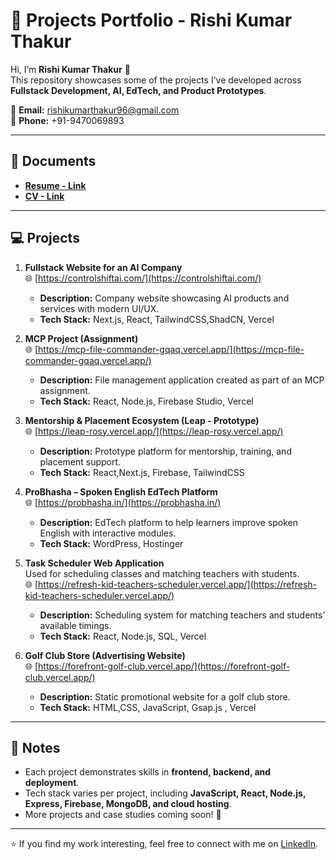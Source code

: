 # 🚀 Projects Portfolio - Rishi Kumar Thakur

Hi, I’m **Rishi Kumar Thakur** 👋  
This repository showcases some of the projects I’ve developed across **Fullstack Development, AI, EdTech, and Product Prototypes**.  

📩 **Email:** rishikumarthakur96@gmail.com  
📱 **Phone:** +91-9470069893  

---

## 📄 Documents
- **[Resume - Link](https://docs.google.com/document/d/1gwoh3x3ucbKZP14rcuv1h7mtswSIIUXnPLuQvyyuzvw/edit?tab=t.0)**  
- **[CV - Link](https://docs.google.com/document/d/1_ABZqIUMfwTldvcxY95sdAuX31wf7oRQaWL1radfQ_c/edit?tab=t.0)**  

---

## 💻 Projects

1. **Fullstack Website for an AI Company**  
   🌐 [https://controlshiftai.com/](https://controlshiftai.com/)  
   - **Description:** Company website showcasing AI products and services with modern UI/UX.  
   - **Tech Stack:** Next.js, React, TailwindCSS,ShadCN, Vercel  

2. **MCP Project (Assignment)**  
   🌐 [https://mcp-file-commander-gqaq.vercel.app/](https://mcp-file-commander-gqaq.vercel.app/)  
   - **Description:** File management application created as part of an MCP assignment.  
   - **Tech Stack:** React, Node.js, Firebase Studio, Vercel  

3. **Mentorship & Placement Ecosystem (Leap - Prototype)**  
   🌐 [https://leap-rosy.vercel.app/](https://leap-rosy.vercel.app/)  
   - **Description:** Prototype platform for mentorship, training, and placement support.  
   - **Tech Stack:** React,Next.js, Firebase, TailwindCSS  

4. **ProBhasha – Spoken English EdTech Platform**  
   🌐 [https://probhasha.in/](https://probhasha.in/)  
   - **Description:** EdTech platform to help learners improve spoken English with interactive modules.  
   - **Tech Stack:** WordPress, Hostinger 

5. **Task Scheduler Web Application**  
   Used for scheduling classes and matching teachers with students.  
   🌐 [https://refresh-kid-teachers-scheduler.vercel.app/](https://refresh-kid-teachers-scheduler.vercel.app/)  
   - **Description:** Scheduling system for matching teachers and students’ available timings.  
   - **Tech Stack:** React, Node.js, SQL, Vercel  

6. **Golf Club Store (Advertising Website)**  
   🌐 [https://forefront-golf-club.vercel.app/](https://forefront-golf-club.vercel.app/)  
   - **Description:** Static promotional website for a golf club store.  
   - **Tech Stack:** HTML,CSS, JavaScript, Gsap.js , Vercel  

---

## 📌 Notes
- Each project demonstrates skills in **frontend, backend, and deployment**.  
- Tech stack varies per project, including **JavaScript, React, Node.js, Express, Firebase, MongoDB, and cloud hosting**.  
- More projects and case studies coming soon! 🚀  

---
⭐ If you find my work interesting, feel free to connect with me on [LinkedIn](https://www.linkedin.com/in/rishi-kumar-thakur-4a7235246/).  
